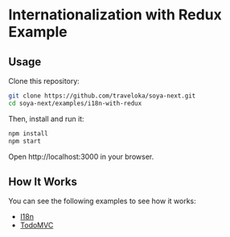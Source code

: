 # Internationalization with Redux Example

## Usage
Clone this repository:

```bash
git clone https://github.com/traveloka/soya-next.git
cd soya-next/examples/i18n-with-redux
```

Then, install and run it:

```bash
npm install
npm start
```

Open http://localhost:3000 in your browser.

## How It Works

You can see the following examples to see how it works:

 - [I18n](../i18n/README.md)
 - [TodoMVC](../todomvc/README.md)
